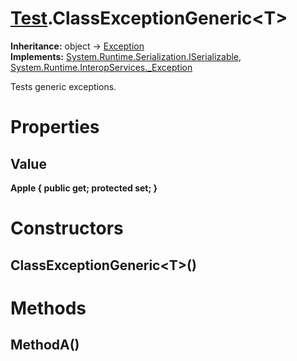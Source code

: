 # [Test](TableOfContents.Test.md).ClassExceptionGeneric&lt;T&gt;

**Inheritance:** object → [Exception](https://docs.microsoft.com/en-us/dotnet/api/system.exception)  
**Implements:** [System.Runtime.Serialization.ISerializable](https://docs.microsoft.com/en-us/dotnet/api/system.runtime.serialization.iserializable), [System.Runtime.InteropServices._Exception](https://docs.microsoft.com/en-us/dotnet/api/system.runtime.interopservices._exception)  

Tests generic exceptions.  

# Properties

## Value

**Apple { public get; protected set; }**  

# Constructors

## ClassExceptionGeneric&lt;T&gt;()

# Methods

## MethodA()

